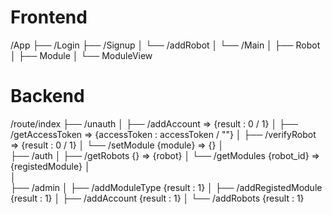 # Frontend
/App
├── /Login
├── /Signup
│   └── /addRobot
│
└── /Main
│   ├── Robot
│   ├── Module
│   └── ModuleView

# Backend
/route/index
├── /unauth
│   ├── /addAccount => {result : 0 / 1}
│   ├── /getAccessToken => {accessToken : accessToken / ""}
│   ├── /verifyRobot => {result : 0 / 1}
│   └── /setModule {module} => {}
│   
├── /auth
│   ├── /getRobots {} => {robot}
│   └── /getModules {robot_id} => {registedModule} 
│   
│    
├── /admin
│   ├── /addModuleType {result : 1}
│   ├── /addRegistedModule {result : 1}
│   ├── /addAccount {result : 1}
│   └── /addRobots {result : 1}
 